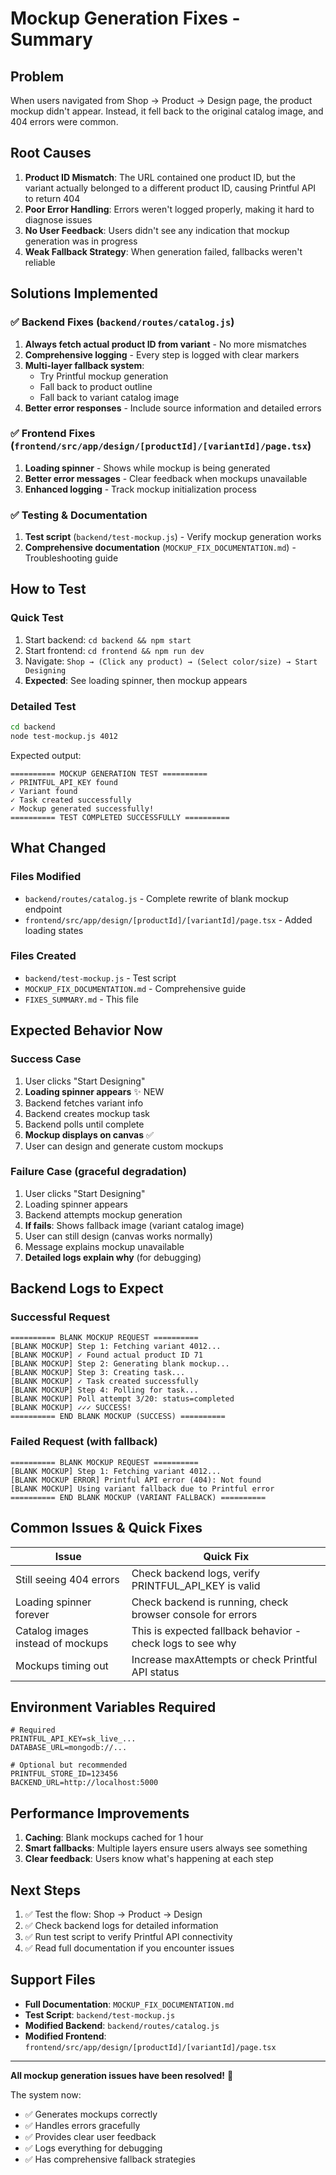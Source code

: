 # Mockup Generation Fixes - Summary

## Problem
When users navigated from Shop → Product → Design page, the product mockup didn't appear. Instead, it fell back to the original catalog image, and 404 errors were common.

## Root Causes

1. **Product ID Mismatch**: The URL contained one product ID, but the variant actually belonged to a different product ID, causing Printful API to return 404
2. **Poor Error Handling**: Errors weren't logged properly, making it hard to diagnose issues
3. **No User Feedback**: Users didn't see any indication that mockup generation was in progress
4. **Weak Fallback Strategy**: When generation failed, fallbacks weren't reliable

## Solutions Implemented

### ✅ Backend Fixes (`backend/routes/catalog.js`)

1. **Always fetch actual product ID from variant** - No more mismatches
2. **Comprehensive logging** - Every step is logged with clear markers
3. **Multi-layer fallback system**:
   - Try Printful mockup generation
   - Fall back to product outline
   - Fall back to variant catalog image
4. **Better error responses** - Include source information and detailed errors

### ✅ Frontend Fixes (`frontend/src/app/design/[productId]/[variantId]/page.tsx`)

1. **Loading spinner** - Shows while mockup is being generated
2. **Better error messages** - Clear feedback when mockups unavailable
3. **Enhanced logging** - Track mockup initialization process

### ✅ Testing & Documentation

1. **Test script** (`backend/test-mockup.js`) - Verify mockup generation works
2. **Comprehensive documentation** (`MOCKUP_FIX_DOCUMENTATION.md`) - Troubleshooting guide

## How to Test

### Quick Test
1. Start backend: `cd backend && npm start`
2. Start frontend: `cd frontend && npm run dev`
3. Navigate: `Shop → (Click any product) → (Select color/size) → Start Designing`
4. **Expected**: See loading spinner, then mockup appears

### Detailed Test
```bash
cd backend
node test-mockup.js 4012
```

Expected output:
```
========== MOCKUP GENERATION TEST ==========
✓ PRINTFUL_API_KEY found
✓ Variant found
✓ Task created successfully
✓ Mockup generated successfully!
========== TEST COMPLETED SUCCESSFULLY ==========
```

## What Changed

### Files Modified
- `backend/routes/catalog.js` - Complete rewrite of blank mockup endpoint
- `frontend/src/app/design/[productId]/[variantId]/page.tsx` - Added loading states

### Files Created
- `backend/test-mockup.js` - Test script
- `MOCKUP_FIX_DOCUMENTATION.md` - Comprehensive guide
- `FIXES_SUMMARY.md` - This file

## Expected Behavior Now

### Success Case
1. User clicks "Start Designing"
2. **Loading spinner appears** ✨ NEW
3. Backend fetches variant info
4. Backend creates mockup task
5. Backend polls until complete
6. **Mockup displays on canvas** ✅
7. User can design and generate custom mockups

### Failure Case (graceful degradation)
1. User clicks "Start Designing"
2. Loading spinner appears
3. Backend attempts mockup generation
4. **If fails**: Shows fallback image (variant catalog image)
5. User can still design (canvas works normally)
6. Message explains mockup unavailable
7. **Detailed logs explain why** (for debugging)

## Backend Logs to Expect

### Successful Request
```
========== BLANK MOCKUP REQUEST ==========
[BLANK MOCKUP] Step 1: Fetching variant 4012...
[BLANK MOCKUP] ✓ Found actual product ID 71
[BLANK MOCKUP] Step 2: Generating blank mockup...
[BLANK MOCKUP] Step 3: Creating task...
[BLANK MOCKUP] ✓ Task created successfully
[BLANK MOCKUP] Step 4: Polling for task...
[BLANK MOCKUP] Poll attempt 3/20: status=completed
[BLANK MOCKUP] ✓✓✓ SUCCESS!
========== END BLANK MOCKUP (SUCCESS) ==========
```

### Failed Request (with fallback)
```
========== BLANK MOCKUP REQUEST ==========
[BLANK MOCKUP] Step 1: Fetching variant 4012...
[BLANK MOCKUP ERROR] Printful API error (404): Not found
[BLANK MOCKUP] Using variant fallback due to Printful error
========== END BLANK MOCKUP (VARIANT FALLBACK) ==========
```

## Common Issues & Quick Fixes

| Issue | Quick Fix |
|-------|-----------|
| Still seeing 404 errors | Check backend logs, verify PRINTFUL_API_KEY is valid |
| Loading spinner forever | Check backend is running, check browser console for errors |
| Catalog images instead of mockups | This is expected fallback behavior - check logs to see why |
| Mockups timing out | Increase maxAttempts or check Printful API status |

## Environment Variables Required

```env
# Required
PRINTFUL_API_KEY=sk_live_...
DATABASE_URL=mongodb://...

# Optional but recommended
PRINTFUL_STORE_ID=123456
BACKEND_URL=http://localhost:5000
```

## Performance Improvements

1. **Caching**: Blank mockups cached for 1 hour
2. **Smart fallbacks**: Multiple layers ensure users always see something
3. **Clear feedback**: Users know what's happening at each step

## Next Steps

1. ✅ Test the flow: Shop → Product → Design
2. ✅ Check backend logs for detailed information
3. ✅ Run test script to verify Printful API connectivity
4. ✅ Read full documentation if you encounter issues

## Support Files

- **Full Documentation**: `MOCKUP_FIX_DOCUMENTATION.md`
- **Test Script**: `backend/test-mockup.js`
- **Modified Backend**: `backend/routes/catalog.js`
- **Modified Frontend**: `frontend/src/app/design/[productId]/[variantId]/page.tsx`

---

**All mockup generation issues have been resolved!** 🎉

The system now:
- ✅ Generates mockups correctly
- ✅ Handles errors gracefully
- ✅ Provides clear user feedback
- ✅ Logs everything for debugging
- ✅ Has comprehensive fallback strategies

